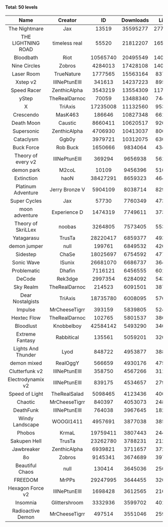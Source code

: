 #### Total: 50 levels

| Name | Creator | ID | Downloads | Likes |
|:---:|:---:|:---:|:---:|:---:|
| The Nightmare | Jax | 13519 | 35595277 | 2777547
| THE LIGHTNING ROAD | timeless real | 55520 | 21812207 | 1658119
| Bloodbath | Riot | 10565740 | 20495549 | 1401318
| Nine Circles | Zobros | 4284013 | 17428108 | 1406789
| Laser Room | TrueNature | 1777565 | 15563164 | 837118
| Xstep v2 | IIINePtunEIII | 341613 | 14237223 | 895786
| Speed Racer | ZenthicAlpha | 3543219 | 13554309 | 1178608
| yStep | TheRealDarnoc | 70059 | 13488340 | 744820
| X | TriAxis | 17235008 | 11132560 | 953897
| Crescendo | MasK463 | 186646 | 10827348 | 661917
| Death Moon  | Caustic | 8660411 | 10620517 | 920727
| Supersonic | ZenthicAlpha | 4706930 | 10413037 | 806534
| Cataclysm | Ggb0y | 3979721 | 10312075 | 630784
| Buck Force | Rob Buck | 1650666 | 9834064 | 434992
| Theory of every v2 | IIINePtunEIII | 369294 | 9656938 | 561169
| demon park | M2coL | 10109 | 9456396 | 510138
| Extinction | haoN | 38427291 | 8659323 | 464675
| Platinum Adventure | Jerry Bronze V | 5904109 | 8038714 | 829078
| Super Cycles | Jax | 57730 | 7760349 | 473475
| moon adventure | Experience D | 1474319 | 7749611 | 373708
| Theory of SkriLLex | noobas | 3264805 | 7573405 | 553034
| Yatagarasu  | TrusTa | 28220417 | 6859377 | 493465
| demon jumper | null | 199761 | 6849532 | 420505
| Sidestep | ChaSe | 18025697 | 6754592 | 477637
| Sonic Wave | lSunix | 26681070 | 6686737 | 364910
| Problematic | Dhafin | 7116121 | 6456555 | 601497
| DeCode | Rek3dge | 2997354 | 6284092 | 543522
| Sky Realm | TheRealDarnoc | 214523 | 6091501 | 387004
| Dear Nostalgists | TriAxis | 18735780 | 6008095 | 576258
| Impulse | MrCheeseTigrr | 393159 | 5839805 | 524365
| Hextec Flow | TheRealDarnoc | 102765 | 5801537 | 386752
| Bloodlust | Knobbelboy | 42584142 | 5493290 | 340072
| Extreme Fantasy | Rabbitical | 135561 | 5059201 | 320806
| Lights And Thunder | Lyod | 848722 | 4953877 | 388384
| demon mixed | RealOggY | 566659 | 4930176 | 475837
| Clutterfunk v2 | IIINePtunEIII | 358750 | 4567266 | 311681
| Electrodynamix v2 | IIINePtunEIII | 839175 | 4534657 | 279334
| Speed of Light | TheRealSalad | 5098465 | 4123436 | 400598
| Chaotic | MrCheeseTigrr | 840397 | 4053073 | 248117
| DeathFunk | IIINePtunEIII | 764038 | 3967645 | 182927
| Windy Landscape | WOOGI1411 | 4957691 | 3877038 | 385481
| Phobos | KrmaL | 19759411 | 3807443 | 244669
| Sakupen Hell | TrusTa | 23262780 | 3788231 | 212117
| Jawbreaker | ZenthicAlpha | 6939821 | 3711657 | 372399
| 8o | Zobros | 9145341 | 3674689 | 397271
| Beautiful Chaos | null | 130414 | 3645036 | 250619
| FREEDOM | MrPPs | 29247995 | 3644455 | 320469
| Hexagon Force v2 | IIINePtunEIII | 1698428 | 3612565 | 210997
| Insomnia | Glittershroom | 3332936 | 3599702 | 401272
| Radioactive Demon | MrCheeseTigrr | 497514 | 3551046 | 259388

